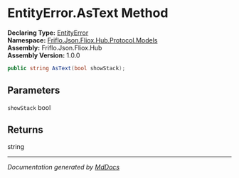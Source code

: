 ﻿<!--  
  <auto-generated>   
    The contents of this file were generated by a tool.  
    Changes to this file may be list if the file is regenerated  
  </auto-generated>   
-->

# EntityError.AsText Method

**Declaring Type:** [EntityError](../index.md)  
**Namespace:** [Friflo.Json.Fliox.Hub.Protocol.Models](../../index.md)  
**Assembly:** Friflo.Json.Fliox.Hub  
**Assembly Version:** 1.0.0

```csharp
public string AsText(bool showStack);
```

## Parameters

`showStack`  bool

## Returns

string

___

*Documentation generated by [MdDocs](https://github.com/ap0llo/mddocs)*
